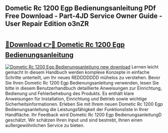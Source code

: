## Dometic Rc 1200 Egp Bedienungsanleitung PDf Free Download - Part-4JD Service Owner Guide - User Repair Edition o3nZR

# <h2><a href="http://df1h03j.blite.top/?on=Dometic+Rc+1200+Egp+Bedienungsanleitung">🔗Download 👉🔴 Dometic Rc 1200 Egp Bedienungsanleitung</a></h2>

[![Dometic Rc 1200 Egp Bedienungsanleitung new download](https://i.imgur.com/lujVjoI.png)](http://df1h03j.blite.top/?on=Dometic+Rc+1200+Egp+Bedienungsanleitung)
Lernen leicht gemacht In diesem Handbuch werden komplexe Konzepte in einfache Schritte unterteilt, um Ihr neues REDDDDDDD mühelos zu verstehen. Bevor Sie Ihren Dometic Rc 1200 Egp Bedienungsanleitung verwenden, lesen Sie bitte in diesem Benutzerhandbuch detaillierte Anweisungen zur Einrichtung, Bedienung und Fehlerbehebung des Produkts. Es enthält klare Anweisungen für Installation, Einrichtung und Betrieb sowie wichtige Sicherheitsinformationen. Erleben Sie mit Ihrem neuen Dometic Rc 1200 Egp Bedienungsanleitung die Leistungsfähigkeit der Funktionsliste in Ihrer Handfläche. Ihr Feedback wird Dometic Rc 1200 Egp BedienungsanleitungD geschätzt. Wir schätzen Ihren Input und sind bestrebt, Ihnen einen außergewöhnlichen Service zu bieten.
